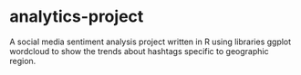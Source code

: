 # analytics-project
A social media sentiment analysis project written in R using libraries ggplot wordcloud to show the trends about hashtags specific to geographic region.
